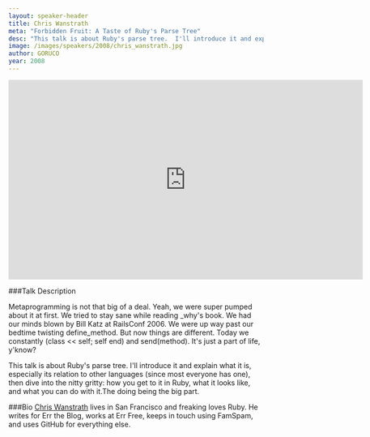 ```yaml
---
layout: speaker-header
title: Chris Wanstrath
meta: "Forbidden Fruit: A Taste of Ruby's Parse Tree"
desc: "This talk is about Ruby's parse tree.  I'll introduce it and explain what it is, especially its relation to other languages (since most everyone has one), then dive into the nitty gritty: how you get to it in Ruby, what it looks like, and what you can do with it."
image: /images/speakers/2008/chris_wanstrath.jpg
author: GORUCO
year: 2008
---
```


<iframe width="700" height="394" src="http://www.youtube.com/embed/DAoYufIKebU?rel=0" frameborder="0" allowfullscreen></iframe>

###Talk Description

Metaprogramming is not that big of a deal.  Yeah, we were super pumped about it at first.  We tried to stay sane while reading _why's book. We had our minds blown by Bill Katz at RailsConf 2006.  We were up way past our bedtime twisting define_method.  But now things are different.  Today we constantly (class << self; self end) and send(method).  It's just a part of life, y'know?


This talk is about Ruby's parse tree.  I'll introduce it and explain what it is, especially its relation to other languages (since most everyone has one), then dive into the nitty gritty: how you get to it in Ruby, what it looks like, and what you can do with it.The doing being the big part.


###Bio
[Chris Wanstrath](http://ozmm.org) lives in San Francisco and freaking loves Ruby.  He
writes for Err the Blog, works at Err Free, keeps in touch using
FamSpam, and uses GitHub for everything else.


